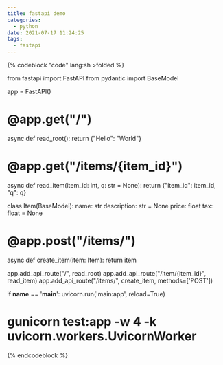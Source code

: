 ```yaml
---
title: fastapi demo
categories:
  - python
date: 2021-07-17 11:24:25
tags:
  - fastapi
---
```


{% codeblock "code" lang:sh >folded %}

from fastapi import FastAPI
from pydantic import BaseModel

app = FastAPI()


# @app.get("/")
async def read_root():
    return {"Hello": "World"}


# @app.get("/items/{item_id}")
async def read_item(item_id: int, q: str = None):
    return {"item_id": item_id, "q": q}


class Item(BaseModel):
    name: str
    description: str = None
    price: float
    tax: float = None


# @app.post("/items/")
async def create_item(item: Item):
    return item


app.add_api_route("/", read_root)
app.add_api_route("/item/{item_id}", read_item)
app.add_api_route("/items/", create_item, methods=['POST'])

if __name__ == '__main__':
    uvicorn.run('main:app', reload=True)
# gunicorn test:app -w 4 -k uvicorn.workers.UvicornWorker
{% endcodeblock %}
